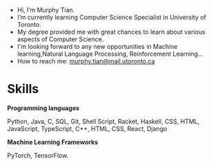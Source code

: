 - Hi, I’m Murphy Tian.
- I’m currently learning Computer Science Specialist in University of Toronto. 
- My degree provided me with great chances to learn about various aspects of Computer Science.
- I'm looking forward to any new opportunities in Machine learning,Natural Language Processing, Reinforcement Learning...
- How to reach me: murphy.tian@mail.utoronto.ca

# Skills
**Programming languages**

Python, Java, C, SQL, Git, Shell Script, Racket, Haskell, CSS, HTML, JavaScript, TypeScript, C++, HTML, CSS, React, Django

**Machine Learning Frameworks**

PyTorch, TensorFlow.
